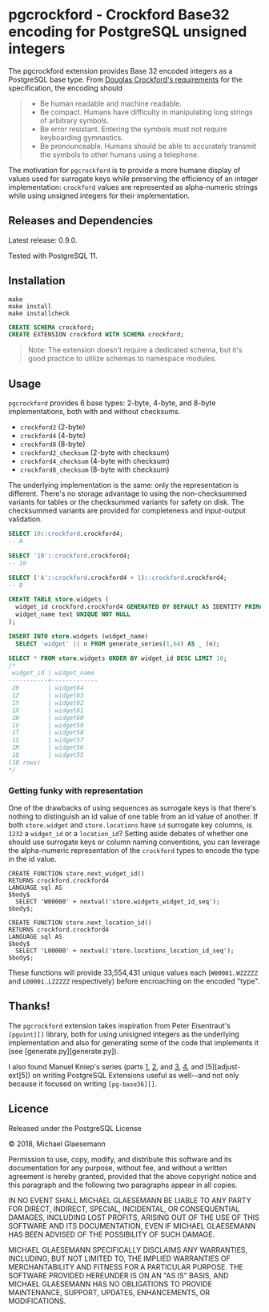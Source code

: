# pgcrockford - Crockford Base32 encoding for PostgreSQL unsigned integers

The pgcrockford extension provides Base 32 encoded integers as a
PostgreSQL base type. From [Douglas Crockford's
requirements][crockford] for the specification, the encoding should

> - Be human readable and machine readable.
> - Be compact. Humans have difficulty in manipulating long strings of arbitrary symbols.
> - Be error resistant. Entering the symbols must not require keyboarding gymnastics.
> - Be pronounceable. Humans should be able to accurately transmit the symbols to other humans using a telephone.

[crockford]: https://www.crockford.com/wrmg/crockford.html

The motivation for `pgcrockford` is to provide a more humane display of
values used for surrogate keys while preserving the efficiency of an
integer implementation: `crockford` values are represented as
alpha-numeric strings while using unsigned integers for their
implementation.

## Releases and Dependencies

Latest release: 0.9.0.

Tested with PostgreSQL 11.

## Installation

    make
    make install
    make installcheck

```sql
CREATE SCHEMA crockford;
CREATE EXTENSION crockford WITH SCHEMA crockford;
```

> Note: The extension doesn't require a dedicated schema, but it's
> good practice to utilize schemas to namespace modules.


## Usage

`pgcrockford` provides 6 base types: 2-byte, 4-byte, and 8-byte
implementations, both with and without checksums.

 - `crockford2` (2-byte)
 - `crockford4` (4-byte)
 - `crockford8` (8-byte)
 - `crockford2_checksum` (2-byte with checksum)
 - `crockford4_checksum` (4-byte with checksum)
 - `crockford8_checksum` (8-byte with checksum)

The underlying implementation is the same: only the representation is
different. There's no storage advantage to using the non-checksummed
variants for tables or the checksummed variants for safety on
disk. The checksummed variants are provided for completeness and
input-output validation.

```sql
SELECT 10::crockford.crockford4;
-- A

SELECT '10'::crockford.crockford4;
-- 10

SELECT ('A'::crockford.crockford4 + 1)::crockford.crockford4;
-- B
```

```sql
CREATE TABLE store.widgets (
  widget_id crockford.crockford4 GENERATED BY DEFAULT AS IDENTITY PRIMARY KEY,
  widget_name text UNIQUE NOT NULL
);

INSERT INTO store.widgets (widget_name)
  SELECT 'widget' || n FROM generate_series(1,64) AS _ (n);

SELECT * FROM store.widgets ORDER BY widget_id DESC LIMIT 10;
/*
 widget_id | widget_name
-----------+-------------
 20        | widget64
 1Z        | widget63
 1Y        | widget62
 1X        | widget61
 1W        | widget60
 1V        | widget59
 1T        | widget58
 1S        | widget57
 1R        | widget56
 1Q        | widget55
(10 rows)
*/
```

### Getting funky with representation

One of the drawbacks of using sequences as surrogate keys is that
there's nothing to distinguish an id value of one table from an id
value of another. If both `store.widget` and `store.locations` have
`id` surrogate key columns, is `1232` a `widget_id` or a
`location_id`? Setting aside debates of whether one should use
surrogate keys or column naming conventions, you can leverage the
alpha-numeric representation of the `crockford` types to encode the
type in the id value.

```
CREATE FUNCTION store.next_widget_id()
RETURNS crockford.crockford4
LANGUAGE sql AS
$body$
  SELECT 'W00000' + nextval('store.widgets_widget_id_seq');
$body$;

CREATE FUNCTION store.next_location_id()
RETURNS crockford.crockford4
LANGUAGE sql AS
$body$
  SELECT 'L00000' + nextval('store.locations_location_id_seq');
$body$;
```

These functions will provide 33,554,431 unique values each
(`W00001`..`WZZZZZ` and `L00001`..`LZZZZZ` respectively) before
encroaching on the encoded "type".


## Thanks!

The `pgcrockford` extension takes inspiration from Peter Eisentraut's
`[pguint][]` library, both for using unisigned integers as the
underlying implementation and also for generating some of the code
that implements it (see [generate.py][generate.py]).

I also found Manuel Kniep's series (parts [1][adjust-ext-1],
[2][adjust-ext-2], and [3][adjust-ext-3], [4][adjust-ext-4], and
[5][adjust-ext]5]) on writing PostgreSQL Extensions useful as
well--and not only because it focused on writing `[pg-base36][]`.

[pguint]: https://github.com/petere/pguint

[adjust-ext-1]: http://big-elephants.com/2015-10/writing-postgres-extensions-part-i/
[adjust-ext-2]: http://big-elephants.com/2015-10/writing-postgres-extensions-part-ii/
[adjust-ext-3]: http://big-elephants.com/2015-10/writing-postgres-extensions-part-iii/
[adjust-ext-4]: http://big-elephants.com/2015-11/writing-postgres-extensions-part-iv/
[adjust-ext-5]: http://big-elephants.com/2015-11/writing-postgres-extensions-part-v/
[pg-base36]: https://github.com/adjust/pg-base36


## Licence

Released under the PostgreSQL License

© 2018, Michael Glaesemann

Permission to use, copy, modify, and distribute this software and its
documentation for any purpose, without fee, and without a written
agreement is hereby granted, provided that the above copyright notice
and this paragraph and the following two paragraphs appear in all
copies.

IN NO EVENT SHALL MICHAEL GLAESEMANN BE LIABLE TO ANY PARTY FOR DIRECT,
INDIRECT, SPECIAL, INCIDENTAL, OR CONSEQUENTIAL DAMAGES, INCLUDING
LOST PROFITS, ARISING OUT OF THE USE OF THIS SOFTWARE AND ITS
DOCUMENTATION, EVEN IF MICHAEL GLAESEMANN HAS BEEN ADVISED OF THE
POSSIBILITY OF SUCH DAMAGE.

MICHAEL GLAESEMANN SPECIFICALLY DISCLAIMS ANY WARRANTIES, INCLUDING, BUT
NOT LIMITED TO, THE IMPLIED WARRANTIES OF MERCHANTABILITY AND FITNESS
FOR A PARTICULAR PURPOSE. THE SOFTWARE PROVIDED HEREUNDER IS ON AN "AS
IS" BASIS, AND MICHAEL GLAESEMANN HAS NO OBLIGATIONS TO PROVIDE
MAINTENANCE, SUPPORT, UPDATES, ENHANCEMENTS, OR MODIFICATIONS.
